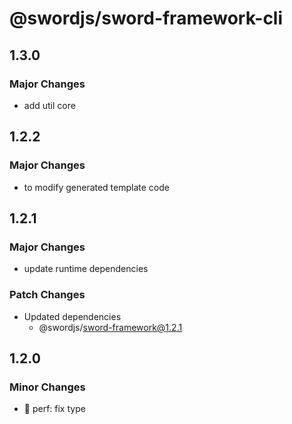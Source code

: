 # @swordjs/sword-framework-cli

## 1.3.0

### Major Changes

- add util core

## 1.2.2

### Major Changes

- to modify generated template code
## 1.2.1

### Major Changes

- update runtime dependencies

### Patch Changes

- Updated dependencies
  - @swordjs/sword-framework@1.2.1

## 1.2.0

### Minor Changes

- 🎈 perf: fix type

